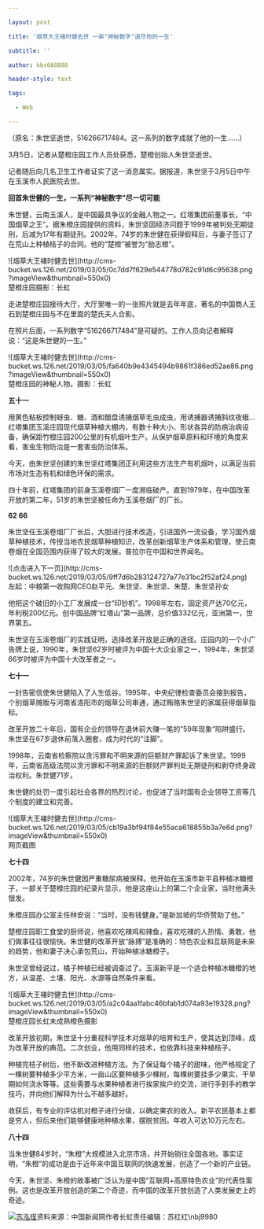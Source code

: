 ```yaml
---

layout: post

title: '烟草大王褚时健去世 一串"神秘数字"道尽他的一生'

subtitle: ''

author: kbs668888

header-style: text

tags:

  - Web

---
```


（原名：朱世坚逝世，516266717484。这一系列的数字成就了他的一生……）

3月5日，记者从楚橙庄园工作人员处获悉，楚橙创始人朱世坚逝世。

记者随后向几名卫生工作者证实了这一消息属实。据报道，朱世坚于3月5日中午在玉溪市人民医院去世。

 **回首朱世健的一生，一系列“神秘数字”尽一切可能**

朱世健，云南玉溪人，是中国最具争议的金融人物之一。红塔集团前董事长，“中国烟草之王”。据朱橙庄园提供的资料，朱世坚因经济问题于1999年被判处无期徒刑，后减为17年有期徒刑。2002年，74岁的朱世健在获得假释后，与妻子签订了在荒山上种植桔子的合同。他的“楚橙”被誉为“励志橙”。

![烟草大王褚时健去世](http://cms-
bucket.ws.126.net/2019/03/05/0c7dd7f629e544778d782c91d6c95638.png?imageView&thumbnail=550x0)  
楚橙庄园摄影：长虹

走进楚橙庄园接待大厅，大厅里唯一的一张照片就是去年年底，著名的中国商人王石到楚橙庄园与不在里面的楚氏夫人合影。

在照片后面，一系列数字“516266717484”是可疑的。工作人员向记者解释说：“这是朱世健的一生。”

![烟草大王褚时健去世](http://cms-
bucket.ws.126.net/2019/03/05/fa640b9e4345494b9861f386ed52ae86.png?imageView&thumbnail=550x0)  
楚橙庄园的神秘人物。摄影：长虹

 **五十一**

用黄色粘板控制蚜虫、糖、酒和醋盘诱捕烟草毛虫成虫，用诱捕器诱捕斜纹夜蛾…红塔集团玉溪庄园现代烟草种植大棚内，有数十种大小、形状各异的防病治病设备，确保距竹橙庄园200公里的有机烟叶生产。从保护烟草原料和环境的角度来看，害虫生物防治是一套害虫防治体系。

今天，由朱世坚创建的朱世坚红塔集团正利用这些方法生产有机烟叶，以满足当前市场对生态有机和绿色环保的需求。

四十年前，红塔集团的前身玉溪卷烟厂一度濒临破产。直到1979年，在中国改革开放的第二年，51岁的朱世坚被任命为玉溪卷烟厂的厂长。

 **62 66**

朱世坚任玉溪卷烟厂厂长后，大胆进行技术改造，引进国外一流设备，学习国外烟草种植技术，传授当地农民烟草种植知识，改革创新烟草生产体系和管理，使云南卷烟在全国范围内获得了较大的发展。普拉尔在中国和世界闻名。

![点击进入下一页](http://cms-
bucket.ws.126.net/2019/03/05/9ff7d6b283124727a77e31bc2f52af24.png)  
左起：中粮第一收购网CEO赵平元、朱世坚、朱世坚、朱楚、朱世坚孙女

他把这个破旧的小工厂发展成一台“印钞机”。1998年左右，固定资产达70亿元，年利税200亿元。创中国品牌“红塔山”第一品牌，总价值332亿元，亚洲第一，世界第五。

朱世坚在玉溪卷烟厂的实践证明，选择改革开放是正确的途径。庄园内的一个小广告牌上说，1990年，朱世坚62岁时被评为中国十大企业家之一，1994年，朱世坚66岁时被评为中国十大改革者之一。

 **七十一**

一封告密信使朱世健陷入了人生低谷。1995年，中央纪律检查委员会接到报告，个别烟草摊贩与河南省洛阳市的烟草公司串通，通过贿赂朱世坚的家属获得烟草指标。

改革开放二十年后，国有企业的领导在退休前大赚一笔的“59年现象”陷阱盛行。朱世坚在67岁退休前落入圈套，成为时代的“注脚”。

1998年，云南省检察院以贪污罪和不明来源的巨额财产罪起诉了朱世坚。1999年，云南省高级法院以贪污罪和不明来源的巨额财产罪判处无期徒刑和剥夺终身政治权利。朱世健71岁。

朱世健的处罚一度引起社会各界的热烈讨论，也促进了当时国有企业领导工资等几个制度的建立和完善。

![烟草大王褚时健去世](http://cms-
bucket.ws.126.net/2019/03/05/cb19a3bf94f84e55aca618855b3a7e6d.png?imageView&thumbnail=550x0)  
网页截图

 **七十四**

2002年，74岁的朱世健因严重糖尿病被保释。他开始在玉溪市新平县种植冰糖橙子，一部关于楚橙庄园的纪录片显示，他是这座山上的第二个企业家，当时他满头银发。

朱橙庄园办公室主任林安说：“当时，没有钱健身。”是新加坡的华侨赞助了他。”

楚橙庄园职工食堂的厨师说，他喜欢吃辣鸡和辣鱼，喜欢吃辣的人热情、勇敢，他们做事往往很愉快。朱世健的改革开放“脉搏”是准确的：特色农业和互联网是未来的趋势，他和妻子决心承包荒山，开始种植冰糖橙子。

朱世坚曾经说过，橘子种植已经被调查过了。玉溪新平是一个适合种植冰糖橙的地方，从温差、土壤、阳光、水源等自然条件来看。

![烟草大王褚时健去世](http://cms-
bucket.ws.126.net/2019/03/05/a2c04aa1fabc46bfab1d074a93e19328.png?imageView&thumbnail=550x0)  
楚橙庄园长虹未成熟橙色摄影

改革开放初期，朱世坚十分重视科学技术对烟草的培育和生产，使其达到顶峰，成为改革开放的典范。二次创业，他用同样的技术，也依靠科技来种植桔子。

种植完桔子树后，他不断改进种植方法。为了保证每个橘子的甜味，他严格规定了一棵树要种植多少平方米，一亩山区要种植多少棵树，每棵树要挂多少果实，干旱期如何浇水等等。这些需要与水果种植者进行挨家挨户的交流，进行手到手的教学技巧，并向他们解释为什么不越多越好。

收获后，有专业的评估机对橙子进行分级，以确定果农的收入。新平农民基本上都是穷人，但后来他们能够健康地种植水果，摆脱贫困。年收入可达10万元左右。

 **八十四**

当朱世健84岁时，“朱橙”大规模进入北京市场，并开始销往全国各地。事实证明，“朱橙”的成功是由于近年来中国互联网的快速发展，创造了一个新的产业链。

今天，朱世坚、朱橙的故事被广泛认为是中国“互联网+高原特色农业”的代表性案例。这也是改革开放创造的第二个奇迹，而中国的改革开放创造了人类发展史上的奇迹。

[![苏泓珵](http://static.ws.126.net/cnews/css13/img/end_news.png)](https://news.163.com/)资料来源：中国新闻网作者长虹责任编辑：苏红红\nbj9980

